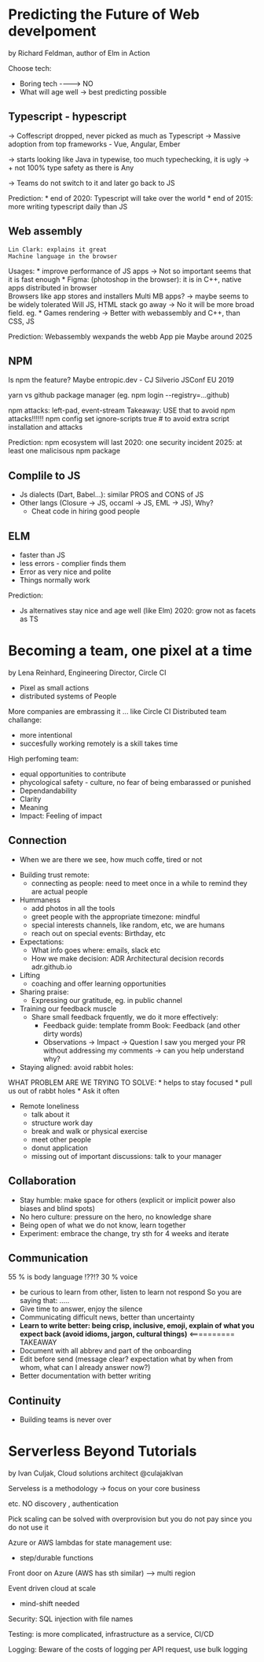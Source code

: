 # Predicting the Future of Web develpoment

by Richard Feldman, author of Elm in Action

Choose tech:

- Boring tech ----> NO
- What will age well -> best predicting possible

Typescript - hypescript
-----------------------
  -> Coffescript dropped, never picked as much as Typescript
  -> Massive adoption from top frameworks - Vue, Angular, Ember

  -> starts looking like Java in typewise, too much typechecking, it is ugly
  -> + not 100% type safety as there is Any

  -> Teams do not switch to it and later go back to JS

Prediction:
    * end of 2020: Typescript will take over the world
    * end of 2015: more writing typescript daily than JS

Web assembly
------------
    Lin Clark: explains it great
    Machine language in the browser

Usages:
    * improve performance of JS apps -> Not so important seems that it is fast enough
    * Figma: (photoshop in the browser): 
        it is in C++, native apps distributed in browser    
    Browsers like app stores and installers
    Multi MB apps? -> maybe seems to be widely tolerated
    Will JS, HTML stack go away -> No it will be more broad field. eg.
    * Games rendering -> Better with webassembly and C++, than CSS, JS
    
Prediction:
    Webassembly wexpands the webb App pie
        Maybe around 2025

NPM
----
Is npm the feature? Maybe entropic.dev - CJ Silverio JSConf EU 2019

yarn vs github package manager (eg. npm login --registry=...github)

npm attacks: left-pad, event-stream
Takeaway: USE that to avoid npm attacks!!!!!!
npm config set ignore-scripts true # to avoid extra script installation and attacks

Prediction: npm ecosystem will last
    2020: one security incident
    2025: at least one malicisous npm package


Complile to JS
--------------
* Js dialects (Dart, Babel...): similar PROS and CONS of JS
* Other langs (Closure -> JS, occaml -> JS, EML -> JS), Why?
    - Cheat code in hiring good people

ELM
-----
* faster than JS
* less errors - complier finds them
* Error as very nice and polite
* Things normally work

Prediction:
* Js alternatives stay nice and age well (like Elm)
    2020: grow not as facets as TS

# Becoming a team, one pixel at a time

by Lena Reinhard, Engineering Director, Circle CI

* Pixel as small actions 
* distributed systems of People

More companies are embrassing it ... like Circle CI
Distributed team challange:
    
  * more intentional
  * succesfully working remotely is a skill takes time


High perfoming team:

  * equal opportunities to contribute
  * phycological safety - culture, no fear of being embarassed or punished
  * Dependandability
  * Clarity
  * Meaning
  * Impact: Feeling of impact

Connection
----------
- When we are there we see, how much coffe, tired or not
+ Building trust remote:
    * connecting as people: need to meet once in a while to remind they are actual people
+ Hummaness
    * add photos in all the tools
    * greet people with the appropriate timezone: mindful
    * special interests channels, like random, etc, we are humans
    * reach out on special events: Birthday, etc
+ Expectations: 
    * What info goes where: emails, slack etc
    * How we make decision: ADR Architectural decision records adr.github.io
+ Lifting
    * coaching and offer learning opportunities
+ Sharing praise:
    * Expressing our gratitude, eg. in public channel
+ Training our feedback muscle
    * Share small feedback frquently, we do it more effectively:
        - Feedback guide: template fromm Book: Feedback (and other dirty words)
        - Observations -> Impact -> Question
           I saw you merged your PR without addressing my comments -> can you help understand why?
+ Staying aligned: avoid rabbit holes:

WHAT PROBLEM ARE WE TRYING TO SOLVE:
    * helps to stay focused
    * pull us out of rabbt holes
    * Ask it often

+ Remote loneliness
    * talk about it
    * structure work day
    * break and walk or physical exercise
    * meet other people
    * donut application
    * missing out of important discussions: talk to your manager

Collaboration
-------------
  * Stay humble: make space for others (explicit or implicit power also biases and blind spots)
  * No hero culture: pressure on the hero, no knowledge share
  * Being open of what we do not know, learn together
  * Experiment: embrace the change, try sth for 4 weeks and iterate

Communication
-------------
  55 % is body language !??!?
  30 % voice
  * be curious to learn from other, listen to learn not respond
       So you are saying that: .....
  * Give time to answer, enjoy the silence
  * Communicating difficult news, better than uncertainty 
  * **Learn to write better: being crisp, inclusive, emoji, explain of what you expect back (avoid idioms, jargon, cultural things)** <========== TAKEAWAY
  * Document with all abbrev and part of the onboarding
  * Edit before send (message clear? expectation what by when from whom, what can I already answer now?)
  * Better documentation with better writing


Continuity
----------
  * Building teams is never over
  
# Serverless Beyond Tutorials

by Ivan Culjak, Cloud solutions architect
@culajaklvan

Serveless is a methodology
    -> focus on your core business

etc. NO discovery , authentication


Pick scaling can be solved with overprovision but you do not pay since you do not use it

Azure or AWS lambdas for state management use:
* step/durable functions

Front door on Azure (AWS has sth similar) --> multi region

Event driven cloud at scale
* mind-shift needed

Security: SQL injection with file names

Testing: is more complicated, infrastructure as a service, CI/CD

Logging: Beware of the costs of logging per API request, use bulk logging

